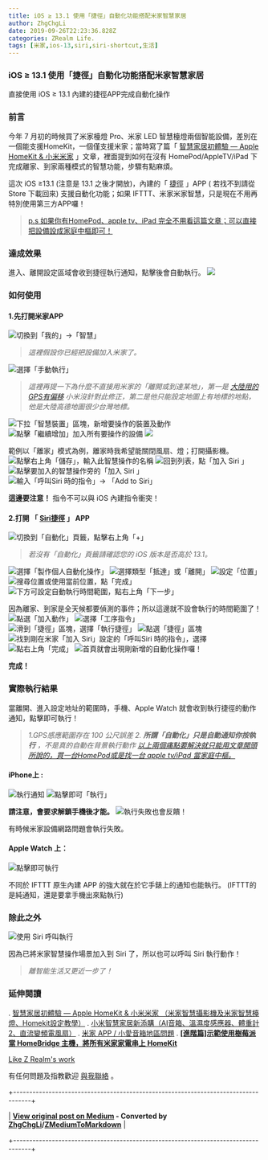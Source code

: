 ```yaml
---
title: iOS ≥ 13.1 使用「捷徑」自動化功能搭配米家智慧家居
author: ZhgChgLi
date: 2019-09-26T22:23:36.828Z
categories: ZRealm Life.
tags: [米家,ios-13,siri,siri-shortcut,生活]
---
```


### iOS ≥ 13.1 使用「捷徑」自動化功能搭配米家智慧家居

直接使用 iOS ≥ 13.1 內建的捷徑APP完成自動化操作
### 前言

今年 7 月初的時候買了米家檯燈 Pro、米家 LED 智慧檯燈兩個智能設備，差別在一個能支援HomeKit，一個僅支援米家；當時寫了篇「 [智慧家居初體驗 — Apple HomeKit & 小米米家](https://medium.com/zrealm-life/%E6%99%BA%E6%85%A7%E5%AE%B6%E5%B1%85%E5%88%9D%E9%AB%94%E9%A9%97-apple-homekit-%E5%B0%8F%E7%B1%B3%E7%B1%B3%E5%AE%B6-c3150cdc85dd) 」文章，裡面提到如何在沒有 HomePod/AppleTV/iPad 下完成離家、到家兩種模式的智慧功能，步驟有點麻煩。

這次 iOS ≥13.1 (注意是 13.1 之後才開放)，內建的「 [捷徑](https://apps.apple.com/tw/app/%E6%8D%B7%E5%BE%91/id915249334) 」APP ( 若找不到請從 Store 下載回來) 支援自動化功能；如果 IFTTT、米家米家智慧，只是現在不用再特別使用第三方APP囉！
> [p.s 如果你有HomePod、apple tv、iPad 完全不用看這篇文章；可以直接把設備設成家庭中樞即可！](https://medium.com/zrealm-life/%E6%99%BA%E6%85%A7%E5%AE%B6%E5%B1%85%E5%88%9D%E9%AB%94%E9%A9%97-apple-homekit-%E5%B0%8F%E7%B1%B3%E7%B1%B3%E5%AE%B6-c3150cdc85dd)

### 達成效果

進入、離開設定區域會收到捷徑執行通知，點擊後會自動執行。
![](/assets/21119db777dd/1*PxV5JPkSaWVLENgQwM1MqQ.png)
### 如何使用
#### 1.先打開米家APP
![切換到「我的」->「智慧」](/assets/21119db777dd/1*Z0Papen1int2BNH-UO5GjQ.png "切換到「我的」->「智慧」")
> _這裡假設你已經把設備加入米家了。_

![選擇「手動執行」](/assets/21119db777dd/1*k70shMyqZ68g3TT6xQIr6Q.png "選擇「手動執行」")
> _這裡再提一下為什麼不直接用米家的「離開或到達某地」，第一是 [大陸用的GPS有偏移](https://buzzorange.com/techorange/2019/05/09/china-map-is-wrong/) 小米沒針對此修正，第二是他只能設定地圖上有地標的地點，他是大陸高德地圖很少台灣地標。_

![下拉「智慧裝置」區塊，新增要操作的裝置及動作](/assets/21119db777dd/1*IPg5D4G7N514em_kfWuc5w.png "下拉「智慧裝置」區塊，新增要操作的裝置及動作")
![點擊「繼續增加」加入所有要操作的設備](/assets/21119db777dd/1*wQOvC90cSr2iswe_80qHxw.png "點擊「繼續增加」加入所有要操作的設備")
![](/assets/21119db777dd/1*NkJcbWEBZACxpdVT7plPDQ.png)

範例以「離家」模式為例，離家時我希望能關閉風扇、燈；打開攝影機。
![點擊右上角「儲存」，輸入此智慧操作的名稱](/assets/21119db777dd/1*7NJfN3nJ_YjDVDfg1eOkiA.png "點擊右上角「儲存」，輸入此智慧操作的名稱")
![回到列表，點「加入 Siri 」](/assets/21119db777dd/1*J3bs38gdCu7lWM5_BF3Gxg.png "回到列表，點「加入 Siri 」")
![點擊要加入的智慧操作旁的「加入 Siri 」](/assets/21119db777dd/1*3-StxB6DSIQ9CEvg8xxMVg.png "點擊要加入的智慧操作旁的「加入 Siri 」")
![輸入「呼叫Siri 時的指令」-> 「Add to Siri」](/assets/21119db777dd/1*g0PjYwD7i-oiA3Ju9V76QQ.png "輸入「呼叫Siri 時的指令」-> 「Add to Siri」")

**這邊要注意！** 指令不可以與 iOS 內建指令衝突！
#### 2.打開 「 [Siri捷徑](https://apps.apple.com/tw/app/%E6%8D%B7%E5%BE%91/id915249334) 」 APP
![切換到「自動化」頁籤，點擊右上角「+」](/assets/21119db777dd/1*_LPvWc3F9OKed2q93u2sQA.png "切換到「自動化」頁籤，點擊右上角「+」")
> _若沒有「自動化」頁籤請確認您的 iOS 版本是否高於 13.1。_

![選擇「製作個人自動化操作」](/assets/21119db777dd/1*ojg-47V9xCb_kL80sCIj-g.png "選擇「製作個人自動化操作」")
![選擇類型「抵達」或「離開」](/assets/21119db777dd/1*PhBHbQ57IqvvToRYfT_C5g.png "選擇類型「抵達」或「離開」")
![設定「位置」](/assets/21119db777dd/1*V2yPBSYfv770EePQoTTJFQ.png "設定「位置」")
![搜尋位置或使用當前位置，點「完成」](/assets/21119db777dd/1*i-L6rmMe0aj5D-bReIc9Nw.png "搜尋位置或使用當前位置，點「完成」")
![下方可設定自動執行時間範圍，點右上角「下一步」](/assets/21119db777dd/1*ZC6BZHvVtyFWyw-mfJcvXQ.png "下方可設定自動執行時間範圍，點右上角「下一步」")

因為離家、到家是全天候都要偵測的事件；所以這邊就不設會執行的時間範圍了！
![點選「加入動作」](/assets/21119db777dd/1*-8sdXS2aUk8bd-ZOGaAfKQ.png "點選「加入動作」")
![選擇「工序指令」](/assets/21119db777dd/1*njtg1AlUWKWc3cUCrGmSEQ.png "選擇「工序指令」")
![滑到「捷徑」區塊，選擇「執行捷徑」](/assets/21119db777dd/1*seDM3PVZQfQsjHpOjecQuQ.png "滑到「捷徑」區塊，選擇「執行捷徑」")
![點選「捷徑」區塊](/assets/21119db777dd/1*gXm4pRJbryAtQkuwd9dc_Q.png "點選「捷徑」區塊")
![找到剛在米家「加入 Siri」設定的「呼叫Siri 時的指令」，選擇](/assets/21119db777dd/1*gosnwKrxnR77BX4z9IMTUQ.png "找到剛在米家「加入 Siri」設定的「呼叫Siri 時的指令」，選擇")
![點右上角「完成」](/assets/21119db777dd/1*1Ab0t-A6H9GoB3FaLuetvQ.png "點右上角「完成」")
![首頁就會出現剛新增的自動化操作囉！](/assets/21119db777dd/1*iO-DeUtcQtfwiMhkvpZLwA.png "首頁就會出現剛新增的自動化操作囉！")

**完成！**
### 實際執行結果

當離開、進入設定地址的範圍時，手機、Apple Watch 就會收到執行捷徑的動作通知，點擊即可執行！
> _1.GPS感應範圍存在 100 公尺誤差_ 
_2. **所謂「自動化」只是自動通知你按執行** ，不是真的自動在背景執行動作_
> [_以上兩個痛點要解決就只能用文章開頭所說的，買一台HomePod或是找一台 apple tv/iPad 當家庭中樞。_](https://medium.com/zrealm-life/%E6%99%BA%E6%85%A7%E5%AE%B6%E5%B1%85%E5%88%9D%E9%AB%94%E9%A9%97-apple-homekit-%E5%B0%8F%E7%B1%B3%E7%B1%B3%E5%AE%B6-c3150cdc85dd)

#### iPhone上 :
![執行通知](/assets/21119db777dd/1*5zxxXEtsSqQPsJh8qoRcwA.png "執行通知")
![點擊即可「執行」](/assets/21119db777dd/1*E1jWgwNHDTrXR9qQmtTmeA.png "點擊即可「執行」")

**請注意，會要求解鎖手機後才能。**
![執行失敗也會反饋！](/assets/21119db777dd/1*3UQO0R4bt-oXwglOrhXbCQ.png "執行失敗也會反饋！")

有時候米家設備網路問題會執行失敗。
#### Apple Watch 上：
![點擊即可執行](/assets/21119db777dd/1*EdRki0mt6-KE2MfW5MSB4w.png "點擊即可執行")

不同於 IFTTT 原生內建 APP 的強大就在於它手錶上的通知也能執行。
(IFTTT的是純通知，還是要拿手機出來點執行)
### 除此之外
![使用 Siri 呼叫執行](/assets/21119db777dd/1*KjRJQutJbRD3aPQUw7LeUQ.png "使用 Siri 呼叫執行")

因為已將米家智慧操作場景加入到 Siri 了，所以也可以呼叫 Siri 執行動作！
> _離智能生活又更近一步了！_

### 延伸閱讀
. [智慧家居初體驗 — Apple HomeKit & 小米米家 （米家智慧攝影機及米家智慧檯燈、Homekit設定教學）](https://medium.com/zrealm-life/智慧家居初體驗-apple-homekit-小米米家-c3150cdc85dd)
. [小米智慧家居新添購（AI音箱、溫濕度感應器、體重計2、直流變頻電風扇）](https://medium.com/zrealm-life/%E5%B0%8F%E7%B1%B3%E6%99%BA%E6%85%A7%E5%AE%B6%E5%B1%85%E6%96%B0%E6%B7%BB%E8%B3%BC-bcff7c157941)
. [米家 APP / 小愛音箱地區問題](https://medium.com/@zhgchgli/%E7%B1%B3%E5%AE%B6-app-%E5%B0%8F%E6%84%9B%E9%9F%B3%E7%AE%B1%E5%9C%B0%E5%8D%80%E5%95%8F%E9%A1%8C-94a4020edb82)
. [**[進階篇]示範使用樹莓派當 HomeBridge 主機，將所有米家家電串上 HomeKit**](https://medium.com/zrealm-life/%E6%89%93%E9%80%A0%E8%88%92%E9%81%A9%E7%9A%84-wfh-%E6%99%BA%E6%85%A7%E5%B1%85%E5%AE%B6%E7%92%B0%E5%A2%83-%E6%8E%A7%E5%88%B6%E5%AE%B6%E9%9B%BB%E7%9B%A1%E5%9C%A8%E6%8C%87%E5%B0%96-99db2a1fbfe5)

[Like Z Realm's work](https://cdn.embedly.com/widgets/media.html?src=https%3A%2F%2Fbutton.like.co%2Fin%2Fembed%2Fzhgchgli%2Fbutton&display_name=LikeCoin&url=https%3A%2F%2Fbutton.like.co%2Fzhgchgli&image=https%3A%2F%2Fstorage.googleapis.com%2Flikecoin-foundation.appspot.com%2Flikecoin_store_user_zhgchgli_main%3FGoogleAccessId%3Dfirebase-adminsdk-eyzut%2540likecoin-foundation.iam.gserviceaccount.com%26Expires%3D2430432000%26Signature%3DgFRSNto%252BjjxXpRoYyuEMD5Ecm7mLK2uVo1vGz4NinmwLnAK0BGjcfKnItFpt%252BcYurx3wiwKTvrxvU019ruiCeNav7s7QUs5lgDDBc7c6zSVRbgcWhnJoKgReRkRu6Gd93WvGf%252BOdm4FPPgvpaJV9UE7h2MySR6%252B%252F4a%252B4kJCspzCTmLgIewm8W99pSbkX%252BQSlZ4t5Pw22SANS%252BlGl1nBCX48fGg%252Btg0vTghBGrAD2%252FMEXpGNJCdTPx8Gd9urOpqtwV4L1I2e2kYSC4YPDBD6pof1O6fKX%252BI8lGLEYiYP1sthjgf8Y4ZbgQr4Kt%252BRYIicx%252Bg6w3YWTg5zgHxAYhOINXw%253D%253D&key=a19fcc184b9711e1b4764040d3dc5c07&type=text%2Fhtml&schema=like)

有任何問題及指教歡迎 [與我聯絡](https://www.zhgchg.li/contact) 。



+-----------------------------------------------------------------------------------+

| **[View original post on Medium](https://medium.com/zrealm-life/ios-13-1-%E4%BD%BF%E7%94%A8-%E6%8D%B7%E5%BE%91-%E8%87%AA%E5%8B%95%E5%8C%96%E5%8A%9F%E8%83%BD%E6%90%AD%E9%85%8D%E7%B1%B3%E5%AE%B6%E6%99%BA%E6%85%A7%E5%AE%B6%E5%B1%85-21119db777dd) - Converted by [ZhgChgLi](https://blog.zhgchg.li)/[ZMediumToMarkdown](https://github.com/ZhgChgLi/ZMediumToMarkdown)** |

+-----------------------------------------------------------------------------------+
